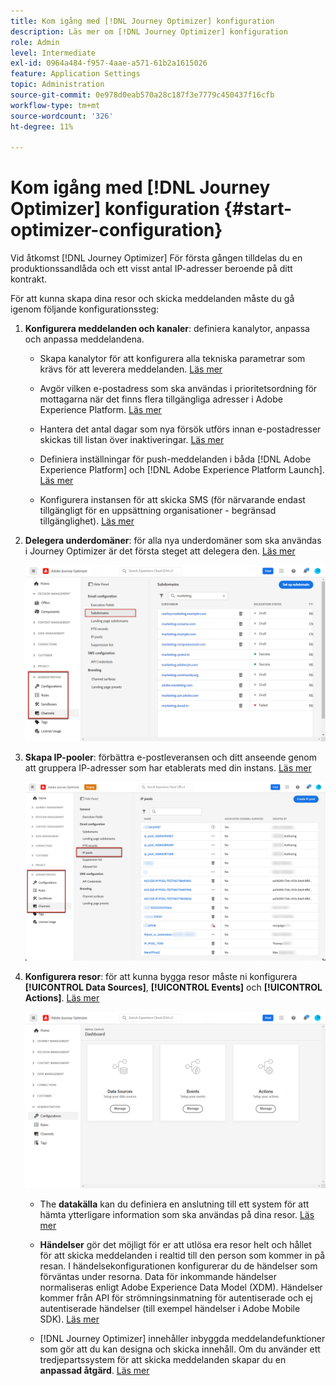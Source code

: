 ```yaml
---
title: Kom igång med [!DNL Journey Optimizer] konfiguration
description: Läs mer om [!DNL Journey Optimizer] konfiguration
role: Admin
level: Intermediate
exl-id: 0964a484-f957-4aae-a571-61b2a1615026
feature: Application Settings
topic: Administration
source-git-commit: 0e978d0eab570a28c187f3e7779c450437f16cfb
workflow-type: tm+mt
source-wordcount: '326'
ht-degree: 11%

---
```



# Kom igång med [!DNL Journey Optimizer] konfiguration {#start-optimizer-configuration}

Vid åtkomst [!DNL Journey Optimizer] För första gången tilldelas du en produktionssandlåda och ett visst antal IP-adresser beroende på ditt kontrakt.

För att kunna skapa dina resor och skicka meddelanden måste du gå igenom följande konfigurationssteg:

1. **Konfigurera meddelanden och kanaler**: definiera kanalytor, anpassa och anpassa meddelandena.

   * Skapa kanalytor för att konfigurera alla tekniska parametrar som krävs för att leverera meddelanden. [Läs mer](message-presets.md)

   * Avgör vilken e-postadress som ska användas i prioritetsordning för mottagarna när det finns flera tillgängliga adresser i Adobe Experience Platform. [Läs mer](primary-email-addresses.md)

   * Hantera det antal dagar som nya försök utförs innan e-postadresser skickas till listan över inaktiveringar. [Läs mer](manage-suppression-list.md)

   * Definiera inställningar för push-meddelanden i båda [!DNL Adobe Experience Platform] och [!DNL Adobe Experience Platform Launch]. [Läs mer](../configuration/push-gs.md)

   <!--* Understand the push notification flow. [Learn more](../configuration/push-gs.md)-->

   * Konfigurera instansen för att skicka SMS (för närvarande endast tillgängligt för en uppsättning organisationer - begränsad tillgänglighet). [Läs mer](sms-configuration.md)


1. **Delegera underdomäner**: för alla nya underdomäner som ska användas i Journey Optimizer är det första steget att delegera den. [Läs mer](about-subdomain-delegation.md)

   ![](assets/subdomain.png)

1. **Skapa IP-pooler**: förbättra e-postleveransen och ditt anseende genom att gruppera IP-adresser som har etablerats med din instans. [Läs mer](ip-pools.md)

   ![](assets/ip-pool.png)

1. **Konfigurera resor**: för att kunna bygga resor måste ni konfigurera **[!UICONTROL Data Sources]**, **[!UICONTROL Events]** och **[!UICONTROL Actions]**. [Läs mer](about-data-sources-events-actions.md)

   ![](assets/admin-menu.png)

   * The **datakälla** kan du definiera en anslutning till ett system för att hämta ytterligare information som ska användas på dina resor. [Läs mer](../datasource/about-data-sources.md)

   * **Händelser** gör det möjligt för er att utlösa era resor helt och hållet för att skicka meddelanden i realtid till den person som kommer in på resan. I händelsekonfigurationen konfigurerar du de händelser som förväntas under resorna. Data för inkommande händelser normaliseras enligt Adobe Experience Data Model (XDM). Händelser kommer från API för strömningsinmatning för autentiserade och ej autentiserade händelser (till exempel händelser i Adobe Mobile SDK). [Läs mer](../event/about-events.md)

   * [!DNL Journey Optimizer] innehåller inbyggda meddelandefunktioner som gör att du kan designa och skicka innehåll. Om du använder ett tredjepartssystem för att skicka meddelanden skapar du en **anpassad åtgärd**. [Läs mer](../action/action.md)